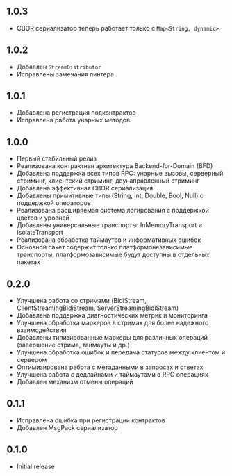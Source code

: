 ## 1.0.3
- CBOR сериализатор теперь работает только с `Map<String, dynamic>`

## 1.0.2
- Добавлен `StreamDistributor`
- Исправлены замечания линтера

## 1.0.1
- Добавлена регистрация подконтрактов
- Исправлена работа унарных методов

## 1.0.0
- Первый стабильный релиз
- Реализована контрактная архитектура Backend-for-Domain (BFD)
- Добавлена поддержка всех типов RPC: унарные вызовы, серверный стриминг, клиентский стриминг, двунаправленный стриминг
- Добавлена эффективная CBOR сериализация
- Добавлены примитивные типы (String, Int, Double, Bool, Null) с поддержкой операторов
- Реализована расширяемая система логирования с поддержкой цветов и уровней
- Добавлены универсальные транспорты: InMemoryTransport и IsolateTransport
- Реализована обработка таймаутов и информативных ошибок
- Основной пакет содержит только платформонезависимые транспорты, платформозависимые будут доступны в отдельных пакетах

## 0.2.0

- Улучшена работа со стримами (BidiStream, ClientStreamingBidiStream, ServerStreamingBidiStream)
- Добавлена поддержка диагностических метрик и мониторинга
- Улучшена обработка маркеров в стримах для более надежного взаимодействия
- Добавлены типизированные маркеры для различных операций (завершение стрима, таймауты и др.)
- Улучшена обработка ошибок и передача статусов между клиентом и сервером
- Оптимизирована работа с метаданными в запросах и ответах
- Улучшена работа с дедлайнами и таймаутами в RPC операциях
- Добавлен механизм отмены операций

## 0.1.1

- Исправлена ошибка при регистрации контрактов
- Добавлен MsgPack сериализатор

## 0.1.0

- Initial release
